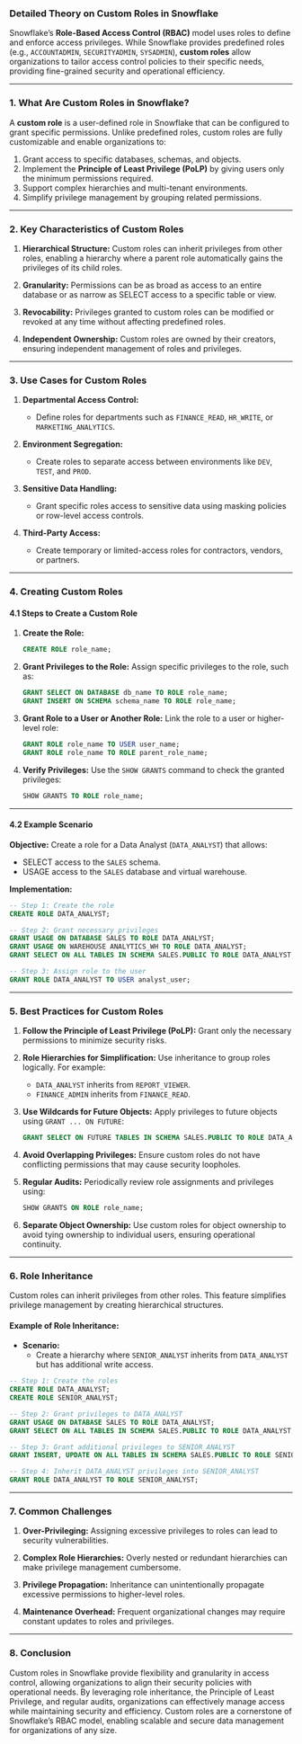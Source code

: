 ### Detailed Theory on Custom Roles in Snowflake

Snowflake’s **Role-Based Access Control (RBAC)** model uses roles to define and enforce access privileges. While Snowflake provides predefined roles (e.g., `ACCOUNTADMIN`, `SECURITYADMIN`, `SYSADMIN`), **custom roles** allow organizations to tailor access control policies to their specific needs, providing fine-grained security and operational efficiency.

---

### 1. **What Are Custom Roles in Snowflake?**

A **custom role** is a user-defined role in Snowflake that can be configured to grant specific permissions. Unlike predefined roles, custom roles are fully customizable and enable organizations to:

1. Grant access to specific databases, schemas, and objects.
2. Implement the **Principle of Least Privilege (PoLP)** by giving users only the minimum permissions required.
3. Support complex hierarchies and multi-tenant environments.
4. Simplify privilege management by grouping related permissions.

---

### 2. **Key Characteristics of Custom Roles**

1. **Hierarchical Structure:**
   Custom roles can inherit privileges from other roles, enabling a hierarchy where a parent role automatically gains the privileges of its child roles.

2. **Granularity:**
   Permissions can be as broad as access to an entire database or as narrow as SELECT access to a specific table or view.

3. **Revocability:**
   Privileges granted to custom roles can be modified or revoked at any time without affecting predefined roles.

4. **Independent Ownership:**
   Custom roles are owned by their creators, ensuring independent management of roles and privileges.

---

### 3. **Use Cases for Custom Roles**

1. **Departmental Access Control:**
   - Define roles for departments such as `FINANCE_READ`, `HR_WRITE`, or `MARKETING_ANALYTICS`.

2. **Environment Segregation:**
   - Create roles to separate access between environments like `DEV`, `TEST`, and `PROD`.

3. **Sensitive Data Handling:**
   - Grant specific roles access to sensitive data using masking policies or row-level access controls.

4. **Third-Party Access:**
   - Create temporary or limited-access roles for contractors, vendors, or partners.

---

### 4. **Creating Custom Roles**

#### 4.1 Steps to Create a Custom Role

1. **Create the Role:**
   ```sql
   CREATE ROLE role_name;
   ```

2. **Grant Privileges to the Role:**
   Assign specific privileges to the role, such as:
   ```sql
   GRANT SELECT ON DATABASE db_name TO ROLE role_name;
   GRANT INSERT ON SCHEMA schema_name TO ROLE role_name;
   ```

3. **Grant Role to a User or Another Role:**
   Link the role to a user or higher-level role:
   ```sql
   GRANT ROLE role_name TO USER user_name;
   GRANT ROLE role_name TO ROLE parent_role_name;
   ```

4. **Verify Privileges:**
   Use the `SHOW GRANTS` command to check the granted privileges:
   ```sql
   SHOW GRANTS TO ROLE role_name;
   ```

---

#### 4.2 Example Scenario

**Objective:**
Create a role for a Data Analyst (`DATA_ANALYST`) that allows:
- SELECT access to the `SALES` schema.
- USAGE access to the `SALES` database and virtual warehouse.

**Implementation:**
```sql
-- Step 1: Create the role
CREATE ROLE DATA_ANALYST;

-- Step 2: Grant necessary privileges
GRANT USAGE ON DATABASE SALES TO ROLE DATA_ANALYST;
GRANT USAGE ON WAREHOUSE ANALYTICS_WH TO ROLE DATA_ANALYST;
GRANT SELECT ON ALL TABLES IN SCHEMA SALES.PUBLIC TO ROLE DATA_ANALYST;

-- Step 3: Assign role to the user
GRANT ROLE DATA_ANALYST TO USER analyst_user;
```

---

### 5. **Best Practices for Custom Roles**

1. **Follow the Principle of Least Privilege (PoLP):**
   Grant only the necessary permissions to minimize security risks.

2. **Role Hierarchies for Simplification:**
   Use inheritance to group roles logically. For example:
   - `DATA_ANALYST` inherits from `REPORT_VIEWER`.
   - `FINANCE_ADMIN` inherits from `FINANCE_READ`.

3. **Use Wildcards for Future Objects:**
   Apply privileges to future objects using `GRANT ... ON FUTURE`:
   ```sql
   GRANT SELECT ON FUTURE TABLES IN SCHEMA SALES.PUBLIC TO ROLE DATA_ANALYST;
   ```

4. **Avoid Overlapping Privileges:**
   Ensure custom roles do not have conflicting permissions that may cause security loopholes.

5. **Regular Audits:**
   Periodically review role assignments and privileges using:
   ```sql
   SHOW GRANTS ON ROLE role_name;
   ```

6. **Separate Object Ownership:**
   Use custom roles for object ownership to avoid tying ownership to individual users, ensuring operational continuity.

---

### 6. **Role Inheritance**

Custom roles can inherit privileges from other roles. This feature simplifies privilege management by creating hierarchical structures.

#### Example of Role Inheritance:

- **Scenario:**
  - Create a hierarchy where `SENIOR_ANALYST` inherits from `DATA_ANALYST` but has additional write access.

```sql
-- Step 1: Create the roles
CREATE ROLE DATA_ANALYST;
CREATE ROLE SENIOR_ANALYST;

-- Step 2: Grant privileges to DATA_ANALYST
GRANT USAGE ON DATABASE SALES TO ROLE DATA_ANALYST;
GRANT SELECT ON ALL TABLES IN SCHEMA SALES.PUBLIC TO ROLE DATA_ANALYST;

-- Step 3: Grant additional privileges to SENIOR_ANALYST
GRANT INSERT, UPDATE ON ALL TABLES IN SCHEMA SALES.PUBLIC TO ROLE SENIOR_ANALYST;

-- Step 4: Inherit DATA_ANALYST privileges into SENIOR_ANALYST
GRANT ROLE DATA_ANALYST TO ROLE SENIOR_ANALYST;
```

---

### 7. **Common Challenges**

1. **Over-Privileging:**
   Assigning excessive privileges to roles can lead to security vulnerabilities.

2. **Complex Role Hierarchies:**
   Overly nested or redundant hierarchies can make privilege management cumbersome.

3. **Privilege Propagation:**
   Inheritance can unintentionally propagate excessive permissions to higher-level roles.

4. **Maintenance Overhead:**
   Frequent organizational changes may require constant updates to roles and privileges.

---

### 8. **Conclusion**

Custom roles in Snowflake provide flexibility and granularity in access control, allowing organizations to align their security policies with operational needs. By leveraging role inheritance, the Principle of Least Privilege, and regular audits, organizations can effectively manage access while maintaining security and efficiency. Custom roles are a cornerstone of Snowflake’s RBAC model, enabling scalable and secure data management for organizations of any size.
